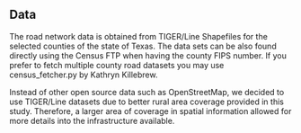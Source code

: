 ## Data

The road network data is obtained from TIGER/Line Shapefiles for the selected counties of the state of Texas. The data sets can be also found directly using the Census FTP when having the county FIPS number. If you prefer to fetch multiple county road datasets you may use census_fetcher.py by Kathryn Killebrew.

Instead of other open source data such as OpenStreetMap, we decided to use TIGER/Line datasets due to better rural area coverage provided in this study. Therefore, a larger area of coverage in spatial information allowed for more details into the infrastructure available.
